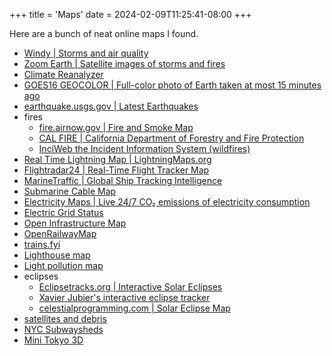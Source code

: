 +++
title = 'Maps'
date = 2024-02-09T11:25:41-08:00
+++

Here are a bunch of neat online maps I found.

* [Windy | Storms and air quality](https://www.windy.com)
* [Zoom Earth | Satellite images of storms and fires](https://zoom.earth/)
* [Climate Reanalyzer](https://climatereanalyzer.org/clim/sst_daily/)
* [GOES16 GEOCOLOR | Full-color photo of Earth taken at most 15 minutes ago](https://cdn.star.nesdis.noaa.gov/GOES16/ABI/FD/GEOCOLOR/)
* [earthquake.usgs.gov | Latest Earthquakes](https://earthquake.usgs.gov/earthquakes/map/)
* fires
  * [fire.airnow.gov | Fire and Smoke Map](https://fire.airnow.gov/)
  * [CAL FIRE | California Department of Forestry and Fire Protection](https://www.fire.ca.gov/)
  * [InciWeb the Incident Information System (wildfires)](https://inciweb.nwcg.gov/)
* [Real Time Lightning Map | LightningMaps.org](https://www.lightningmaps.org)
* [Flightradar24 | Real-Time Flight Tracker Map](https://www.flightradar24.com)
* [MarineTraffic | Global Ship Tracking Intelligence](https://www.marinetraffic.com/en/ais/home)
* [Submarine Cable Map](https://www.submarinecablemap.com/)
* [Electricity Maps | Live 24/7 CO₂ emissions of electricity consumption](https://app.electricitymaps.com/map)
* [Electric Grid Status](https://www.gridstatus.io/)
* [Open Infrastructure Map](https://openinframap.org/)
* [OpenRailwayMap](https://www.openrailwaymap.org/)
* [trains.fyi](https://trains.fyi/)
* [Lighthouse map](https://geodienst.github.io/lighthousemap/)
* [Light pollution map](https://www.lightpollutionmap.info/)
* eclipses
  * [Eclipsetracks.org | Interactive Solar Eclipses](https://eclipsetracks.org/?show=2024-04-08#NoIgtAzAdArAbAFgEwE4CmBqOIA04CMUCEMS+mA7LiBVAAwR3KbZ51RkUJ1xLXsAOCjAT4KVPGHbEx+GDH5R8TOjAgpFogSgEC+bKCjpI6dHbiQI4KlDjEJddgLpA)
  * [Xavier Jubier's interactive eclipse tracker](http://xjubier.free.fr/en/site_pages/solar_eclipses/TSE_2024_GoogleMapFull.html)
  * [celestialprogramming.com | Solar Eclipse Map](https://celestialprogramming.com/apps/SolarEclipseViewer/viewer.html)
* [satellites and debris](http://astria.tacc.utexas.edu/AstriaGraph/)
* [NYC Subwaysheds](https://subwaysheds.com)
* [Mini Tokyo 3D](https://minitokyo3d.com/)
